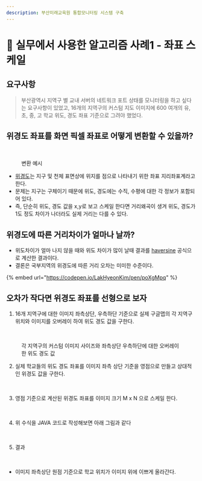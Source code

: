 ```yaml
---
description: 부산미래교육원 통합모니터링 시스템 구축
---
```


# 📒 실무에서 사용한 알고리즘 사례1 - 좌표 스케일

## 요구사항

> 부산광역시 지역구 별 교내 서버의 네트워크 포트 상태를 모니터링을 하고 싶다는 요구사항이 있었고, 16개의 지역구의 커스텀 지도 이미지에 600 여개의 유, 초, 중, 고 학교 위도, 경도 좌표 기준으로 그려야 했었다.



## 위경도 좌표를 화면 픽셀 좌표로 어떻게 변환할 수 있을까?

<figure><img src="../.gitbook/assets/스크린샷 2024-07-19 오전 10.07.58.png" alt=""><figcaption><p>변환 예시</p></figcaption></figure>

* [위경도](https://ko.wikipedia.org/wiki/%EA%B2%BD%EC%9C%84%EB%8F%84)는 지구 및 천체 표면상에 위지를 점으로 나타내기 위한 좌표 지리좌표계라고 한다.
* 문제는 지구는 구체이기 때문에 위도, 경도에는 수직, 수평에 대한 각 정보가 포함되어 있다.
* 즉, 단순히 위도, 경도 값을 x,y로 보고 스케일 한다면 거리왜곡이 생겨 위도, 경도가 1도 정도 차이가 나더라도 실제 거리는 다를 수 있다.

## 위경도에 따른 거리차이가 얼마나 날까?

* 위도차이가 얼마 나지 않을 때와 위도 차이가 많이 날때 결과를 [haversine](https://en.wikipedia.org/wiki/Haversine\_formula) 공식으로 계산한 결과이다.
* 결론은 국부지역의 위경도에 따른 거리 오차는 미미한 수준이다.

{% embed url="https://codepen.io/LakHyeonKim/pen/poXgMpq" %}

## 오차가 작다면 위경도 좌표를 선형으로 보자

1. 16개 지역구에 대한 이미지 좌측상단, 우측하단 기준으로 실제 구글맵의 각 지역구 위치와 이미지를 오버레이 하여 위도 경도 값을 구한다.

<figure><img src="../.gitbook/assets/스크린샷 2024-07-19 오후 1.12.17.png" alt=""><figcaption><p>각 지역구의 커스텀 이미지 사이즈와 좌측상단 우측하단에 대한 오버레이한 위도 경도 값</p></figcaption></figure>

2. 실제 학교들의 위도 경도 좌표를 이미지 좌측 상단 기준을 영점으로 만들고 상대적인 위경도 값을 구한다.

<figure><img src="../.gitbook/assets/스크린샷 2024-07-19 오후 1.16.18.png" alt=""><figcaption></figcaption></figure>

3. 영점 기준으로 계산된 위경도 좌표를 이미지 크기 M x N 으로 스케일 한다.

<figure><img src="../.gitbook/assets/스크린샷 2024-07-19 오후 1.19.18.png" alt=""><figcaption></figcaption></figure>

4. 위 수식을 JAVA 코드로 작성해보면 아래 그림과 같다

<figure><img src="../.gitbook/assets/스크린샷 2024-07-19 오후 12.01.31.png" alt=""><figcaption></figcaption></figure>

5. 결과

<figure><img src="../.gitbook/assets/스크린샷 2024-07-19 오후 1.21.05.png" alt=""><figcaption></figcaption></figure>

* 이미지 좌측상단 원점 기준으로 학교 위치가 이미지 위에 이쁘게 올라간다.
